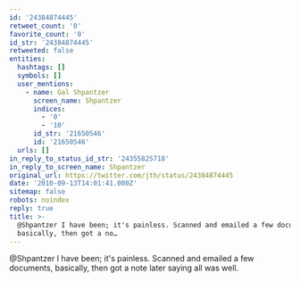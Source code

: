 ```yaml
---
id: '24384874445'
retweet_count: '0'
favorite_count: '0'
id_str: '24384874445'
retweeted: false
entities:
  hashtags: []
  symbols: []
  user_mentions:
    - name: Gal Shpantzer
      screen_name: Shpantzer
      indices:
        - '0'
        - '10'
      id_str: '21650546'
      id: '21650546'
  urls: []
in_reply_to_status_id_str: '24355825718'
in_reply_to_screen_name: Shpantzer
original_url: https://twitter.com/jth/status/24384874445
date: '2010-09-13T14:01:41.000Z'
sitemap: false
robots: noindex
reply: true
title: >-
  @Shpantzer I have been; it's painless. Scanned and emailed a few documents,
  basically, then got a no…
---
```


@Shpantzer I have been; it's painless. Scanned and emailed a few documents, basically, then got a note later saying all was well.
